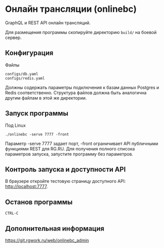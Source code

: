 Онлайн трансляции (onlinebc)
=============================

GraphQL и REST API онлайн трансляций.

Для размещения программы скопируйте директорию `build/` на боевой сервер.


Конфигурация
-------------
Файлы 
    
    configs/db.yaml
    configs/redis.yaml

Должны содержать параметры подключения к базам данных Postgres и Redis соответственно. Структура файлов должна быть аналогична другим файлам в этой же директории.



Запуск программы
--------------

Под Linux

    ./onlinebc -serve 7777 -front


Параметр -serve 7777 задает порт, -front ограничивает API публичными функциями REST для RG.RU. Для получения полного списока параметров запуска, запустите программу без параметров.



Контроль запуска и доступности API 
-----------------------------------

В браузере откройте тестовую страницу доступного API: <http://localhost:7777>. 


Останов программы
-----------
    CTRL-C



Дополнительная информация
--------------------------
<https://git.rgwork.ru/web/onlinebc_admin>



